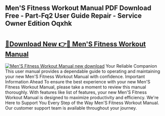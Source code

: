 ## Men'S Fitness Workout Manual PDF Download Free - Part-Fq2 User Guide Repair - Service Owner Edition Oqxhk

# <h2><a href="http://bc99448.oget.top/?id=Men%27S+Fitness+Workout+Manual">🔗Download New 👉🔴 Men'S Fitness Workout Manual</a></h2>

[![Men'S Fitness Workout Manual new download](https://i.imgur.com/5g1atiW.png)](http://bc99448.oget.top/?id=Men%27S+Fitness+Workout+Manual)
Your Reliable Companion This user manual provides a dependable guide to operating and maintaining your new Men'S Fitness Workout Manual with confidence. Important Information Ahead To ensure the best experience with your new Men'S Fitness Workout Manual, please take a moment to review this manual thoroughly. With features like list of features, your new Men'S Fitness Workout Manual is designed to maximize productivity and efficiency. We're Here to Support You Every Step of the Way Men'S Fitness Workout Manual. Our customer support team is available throughout your journey.
